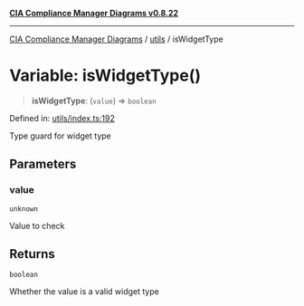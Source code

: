[**CIA Compliance Manager Diagrams v0.8.22**](../../README.md)

***

[CIA Compliance Manager Diagrams](../../modules.md) / [utils](../README.md) / isWidgetType

# Variable: isWidgetType()

> **isWidgetType**: (`value`) => `boolean`

Defined in: [utils/index.ts:192](https://github.com/Hack23/cia-compliance-manager/blob/5eebba14bef5523072dd8c486c1cd0c7c18766fc/src/utils/index.ts#L192)

Type guard for widget type

## Parameters

### value

`unknown`

Value to check

## Returns

`boolean`

Whether the value is a valid widget type
